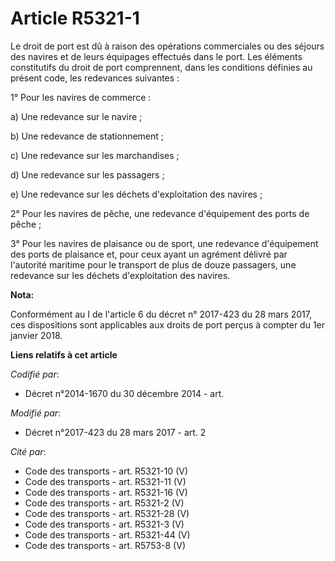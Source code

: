 # Article R5321-1

Le droit de port est dû à raison des opérations commerciales ou des séjours des navires et de leurs équipages effectués dans
le port. Les éléments constitutifs du droit de port comprennent, dans les conditions définies au présent code, les redevances
suivantes :

1° Pour les navires de commerce :

a) Une redevance sur le navire ;

b) Une redevance de stationnement ;

c) Une redevance sur les marchandises ;

d) Une redevance sur les passagers ;

e) Une redevance sur les déchets d'exploitation des navires ;

2° Pour les navires de pêche, une redevance d'équipement des ports de pêche ;

3° Pour les navires de plaisance ou de sport, une redevance d'équipement des ports de plaisance et, pour ceux ayant un
agrément délivré par l'autorité maritime pour le transport de plus de douze passagers, une redevance sur les déchets
d'exploitation des navires.

**Nota:**

Conformément au I de l'article 6 du décret n° 2017-423 du 28 mars 2017, ces dispositions sont applicables aux droits de port
perçus à compter du 1er janvier 2018.

**Liens relatifs à cet article**

_Codifié par_:

  - Décret n°2014-1670 du 30 décembre 2014 - art.

_Modifié par_:

  - Décret n°2017-423 du 28 mars 2017 - art. 2

_Cité par_:

  - Code des transports - art. R5321-10 (V)
  - Code des transports - art. R5321-11 (V)
  - Code des transports - art. R5321-16 (V)
  - Code des transports - art. R5321-2 (V)
  - Code des transports - art. R5321-28 (V)
  - Code des transports - art. R5321-3 (V)
  - Code des transports - art. R5321-44 (V)
  - Code des transports - art. R5753-8 (V)
